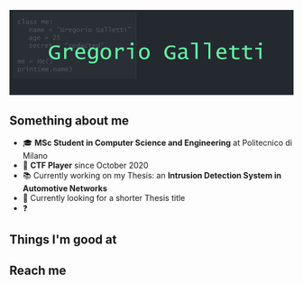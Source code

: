 ![banner](./banner.png)

## Something about me
- 🎓 **MSc Student in Computer Science and Engineering** at Politecnico di Milano
- 🚩 **CTF Player** since October 2020
- 📚 Currently working on my Thesis: an **Intrusion Detection System in Automotive Networks**
- 🔎 Currently looking for a shorter Thesis title
- ❓ 

## Things I'm good at

## Reach me
